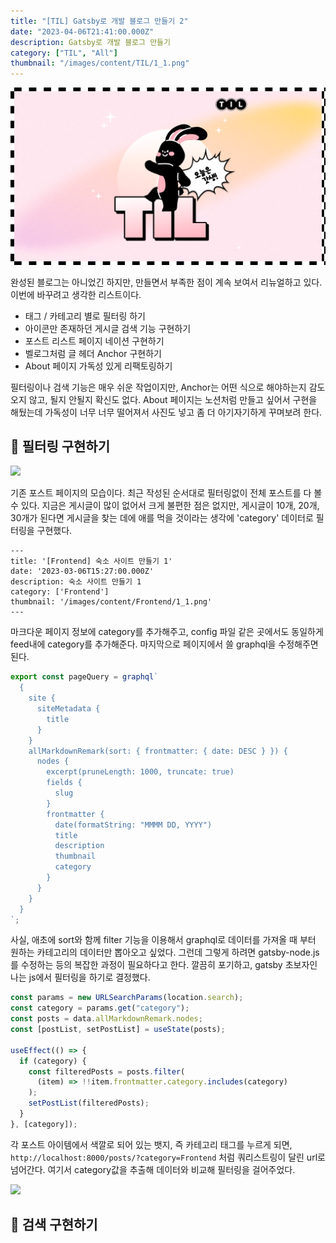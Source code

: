 ```yaml
---
title: "[TIL] Gatsby로 개발 블로그 만들기 2"
date: "2023-04-06T21:41:00.000Z"
description: Gatsby로 개발 블로그 만들기
category: ["TIL", "All"]
thumbnail: "/images/content/TIL/1_1.png"
---
```


![Thumbnail](./1.png)

완성된 블로그는 아니었긴 하지만, 만들면서 부족한 점이 계속 보여서 리뉴얼하고 있다. 이번에 바꾸려고 생각한 리스트이다.

- 태그 / 카테고리 별로 필터링 하기
- 아이콘만 존재하던 게시글 검색 기능 구현하기
- 포스트 리스트 페이지 네이션 구현하기
- 벨로그처럼 글 헤더 Anchor 구현하기
- About 페이지 가독성 있게 리팩토링하기

필터링이나 검색 기능은 매우 쉬운 작업이지만, Anchor는 어떤 식으로 해야하는지 감도 오지 않고, 될지 안될지 확신도 없다. About 페이지는 노션처럼 만들고 싶어서 구현을 해뒀는데 가독성이 너무 너무 떨어져서 사진도 넣고 좀 더 아기자기하게 꾸며보려 한다.

## 🥛 필터링 구현하기

![](https://velog.velcdn.com/images/wlsdk0313/post/888a113e-07b1-4e8c-bfc5-5433ece3312c/image.png)

기존 포스트 페이지의 모습이다. 최근 작성된 순서대로 필터링없이 전체 포스트를 다 볼 수 있다. 지금은 게시글이 많이 없어서 크게 불편한 점은 없지만, 게시글이 10개, 20개, 30개가 된다면 게시글을 찾는 데에 애를 먹을 것이라는 생각에 'category' 데이터로 필터링을 구현했다.

```
---
title: '[Frontend] 숙소 사이트 만들기 1'
date: '2023-03-06T15:27:00.000Z'
description: 숙소 사이트 만들기 1
category: ['Frontend']
thumbnail: '/images/content/Frontend/1_1.png'
---
```

마크다운 페이지 정보에 category를 추가해주고, config 파일 같은 곳에서도 동일하게 feed내에 category를 추가해준다. 마지막으로 페이지에서 쓸 graphql을 수정해주면 된다.

```js
export const pageQuery = graphql`
  {
    site {
      siteMetadata {
        title
      }
    }
    allMarkdownRemark(sort: { frontmatter: { date: DESC } }) {
      nodes {
        excerpt(pruneLength: 1000, truncate: true)
        fields {
          slug
        }
        frontmatter {
          date(formatString: "MMMM DD, YYYY")
          title
          description
          thumbnail
          category
        }
      }
    }
  }
`;
```

사실, 애초에 sort와 함께 filter 기능을 이용해서 graphql로 데이터를 가져올 때 부터 원하는 카테고리의 데이터만 뽑아오고 싶었다. 그런데 그렇게 하려면 gatsby-node.js를 수정하는 등의 복잡한 과정이 필요하다고 한다. 깔끔히 포기하고, gatsby 초보자인 나는 js에서 필터링을 하기로 결정했다.

```jsx
const params = new URLSearchParams(location.search);
const category = params.get("category");
const posts = data.allMarkdownRemark.nodes;
const [postList, setPostList] = useState(posts);

useEffect(() => {
  if (category) {
    const filteredPosts = posts.filter(
      (item) => !!item.frontmatter.category.includes(category)
    );
    setPostList(filteredPosts);
  }
}, [category]);
```

각 포스트 아이템에서 색깔로 되어 있는 뱃지, 즉 카테고리 태그를 누르게 되면, `http://localhost:8000/posts/?category=Frontend` 처럼 쿼리스트링이 달린 url로 넘어간다. 여기서 category값을 추출해 데이터와 비교해 필터링을 걸어주었다.

![](https://velog.velcdn.com/images/wlsdk0313/post/69e0d165-badc-4516-9ce9-29fdd00c958c/image.png)

## 🍭 검색 구현하기
